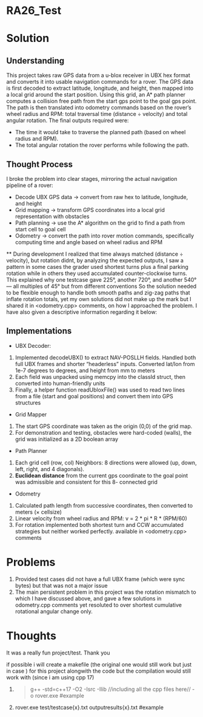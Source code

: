 # RA26_Test
# Solution
## Understanding
This project takes raw GPS data from a u-blox receiver in UBX hex format and converts it into usable navigation commands for a rover. The GPS data is first decoded to extract latitude, longitude, and height, then mapped into a local grid around the start position. Using this grid, an A* path planner computes a collision free path from the start gps point to the goal gps point. The path is then translated into odometry commands based on the rover’s wheel radius and RPM: total traversal time (distance ÷ velocity) and total angular rotation. 
The final outputs required were:
* The time it would take to traverse the planned path (based on wheel radius and RPM).
* The total angular rotation the rover performs while following the path.

## Thought Process
I broke the problem into clear stages, mirroring the actual navigation pipeline of a rover:
* Decode UBX GPS data → convert from raw hex to latitude, longitude, and height
* Grid mapping → transform GPS coordinates into a local grid representation with obstacles
* Path planning → use the A* algorithm on the grid to find a path from start cell to goal cell
* Odometry → convert the path into rover motion commands, specifically computing time and angle   based on wheel radius and RPM

** During development I realized that time always matched (distance ÷ velocity), but rotation didnt, by analyzing the expected outputs, I saw a pattern in some cases the grader used shortest turns plus a final parking rotation while in others they used accumulated counter-clockwise turns. This explained why one testcase gave 225°, another 720°, and another 540° — all multiples of 45° but from different conventions
So the solution needed to be flexible enough to handle both smooth paths and zig-zag paths that inflate rotation totals, yet my own solutions did not make up the mark but I shared it in <odometry.cpp> comments, on how I approached the problem. I have also given a descriptive information regarding it below:

## Implementations
* UBX Decoder:
1.  Implemented decodeUBX() to extract NAV-POSLLH fields. Handled both full UBX frames and shorter “headerless” inputs. Converted lat/lon from 1e-7 degrees to degrees, and height from mm to meters
2. Each field was unpacked using memcpy into the classId struct, then converted into human-friendly units
3. Finally, a helper function readUbloxFile() was used to read two lines from a file (start and goal positions) and convert them into GPS structures

* Grid Mapper 
1. The start GPS coordinate was taken as the origin (0,0) of the grid map.
2. For demonstration and testing, obstacles were hard-coded (walls), the grid was initialized as a 2D boolean array

* Path Planner 
1. Each grid cell (row, col) Neighbors: 8 directions were allowed (up, down, left, right, and 4 diagonals).
2. **Euclidean distance** from the current gps coordinate to the goal point was admissible and consistent for this 8- connected grid 

* Odometry
1. Calculated path length from successive coordinates, then converted to meters (× cellsize)
2. Linear velocity from wheel radius and RPM: v = 2 * pi * R * (RPM/60)
3. For rotation implemented both shortest turn and CCW accumulated strategies but neither worked perfectly. available in <odometry.cpp> comments


# Problems
1. Provided test cases did not have a full UBX frame (which were sync bytes) but that was not a major issue 
2. The main persistent problem in this project was the rotation mismatch to which I have discussed above, and gave a few solutions in odometry.cpp comments yet resoluted to over shortest cumulative rotational angular change only.

# Thoughts
It was a really fun project/test. Thank you

if possible i will create a makefile (the original one would still work but just in case ) for this project alongwith the code but the compilation would still work with (since i am using cpp 17)
1.  >g++ -std=c++17 -O2 -Isrc -Ilib //including all the cpp files here// -o rover.exe #example

2. rover.exe test/testcase{x}.txt outputresults{x}.txt #example
